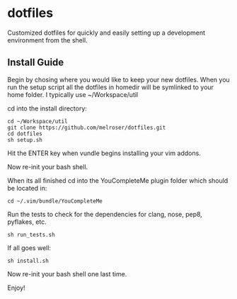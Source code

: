 dotfiles
========

Customized dotfiles for quickly and easily setting up a development environment from the shell.

Install Guide
-------------

Begin by chosing where you would like to keep your new dotfiles. When you run the setup script all the dotfiles in homedir will be symlinked to your home folder. I typically use ~/Workspace/util

cd into the install directory:

    cd ~/Workspace/util
    git clone https://github.com/melroser/dotfiles.git
    cd dotfiles
    sh setup.sh

Hit the ENTER key when vundle begins installing your vim addons.

Now re-init your bash shell.

When its all finished cd into the YouCompleteMe plugin folder which should be located in:

    cd ~/.vim/bundle/YouCompleteMe

Run the tests to check for the dependencies for clang, nose, pep8, pyflakes, etc. 

    sh run_tests.sh

If all goes well:

    sh install.sh

Now re-init your bash shell one last time.

Enjoy!
